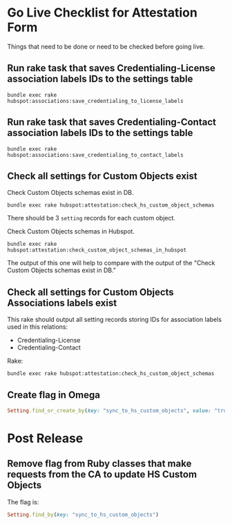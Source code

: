 # Go Live Checklist for Attestation Form

Things that need to be done or need to be checked before going live.

## Run rake task that saves Credentialing-License association labels IDs to the settings table

```
bundle exec rake hubspot:associations:save_credentialing_to_license_labels
```

## Run rake task that saves Credentialing-Contact association labels IDs to the settings table

```
bundle exec rake hubspot:associations:save_credentialing_to_contact_labels
```

## Check all settings for Custom Objects exist

Check Custom Objects schemas exist in DB.
```
bundle exec rake hubspot:attestation:check_hs_custom_object_schemas
```

There should be 3 `setting` records for each custom object.

Check Custom Objects schemas in Hubspot.
```
bundle exec rake hubspot:attestation:check_custom_object_schemas_in_hubspot
```

The output of this one will help to compare with the output of the "Check Custom Objects schemas exist in DB."

## Check all settings for Custom Objects Associations labels exist

This rake should output all setting records storing IDs for association labels used in this relations:

- Credentialing-License
- Credentialing-Contact

Rake:
```
bundle exec rake hubspot:attestation:check_hs_custom_object_schemas
```

## Create flag in Omega

```ruby
Setting.find_or_create_by(key: "sync_to_hs_custom_objects", value: "true", setting_type: "other_text")
```


# Post Release

## Remove flag from Ruby classes that make requests from the CA to update HS Custom Objects

The flag is:
```ruby
Setting.find_by(key: "sync_to_hs_custom_objects")
```